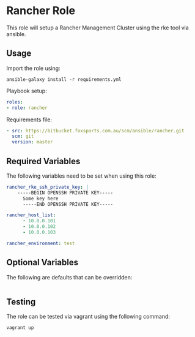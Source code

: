 # Rancher Role

This role will setup a Rancher Management Cluster using the rke tool via ansible.

## Usage

Import the role using:

```shell
ansible-galaxy install -r requirements.yml
```

Playbook setup:

```yaml
roles:
- role: rancher
```

Requirements file:

```yaml
- src: https://bitbucket.foxsports.com.au/scm/ansible/rancher.git
  scm: git
  version: master
```

## Required Variables

The following variables need to be set when using this role:

```yaml
rancher_rke_ssh_private_key: |
    -----BEGIN OPENSSH PRIVATE KEY-----
      Some key here
      -----END OPENSSH PRIVATE KEY-----

rancher_host_list:
      - 10.0.0.101
      - 10.0.0.102
      - 10.0.0.103

rancher_environment: test

```

## Optional Variables

The following are defaults that can be overridden:

```yaml

```

## Testing

The role can be tested via vagrant using the following command:

```shell
vagrant up
```
